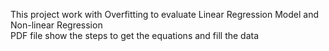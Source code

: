 This project work with  Overfitting to evaluate Linear Regression Model and Non-linear Regression <br>
PDF file show the steps to get the equations and fill the data
